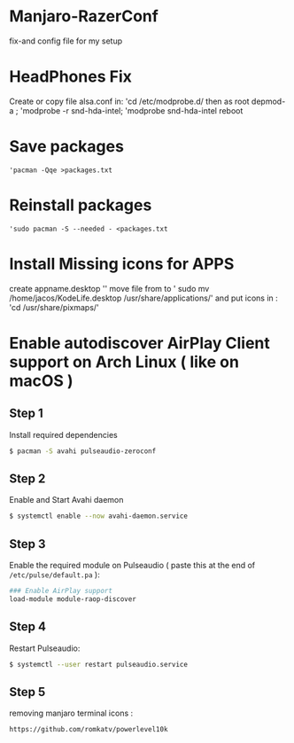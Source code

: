 # Manjaro-RazerConf


fix-and config file for my setup

# HeadPhones Fix
 Create  or copy file alsa.conf in: 
	'cd /etc/modprobe.d/
 then as root depmod-a ;
 	'modprobe -r snd-hda-intel;	
 	'modprobe snd-hda-intel
 reboot

# Save  packages
	'pacman -Qqe >packages.txt

# Reinstall packages 
	'sudo pacman -S --needed - <packages.txt
# Install Missing icons for APPS
create appname.desktop
''
move file from to
' sudo mv /home/jacos/KodeLife.desktop /usr/share/applications/'
and put icons in :
'cd /usr/share/pixmaps/'

# Enable autodiscover AirPlay Client support on Arch Linux ( like on macOS )

## Step 1

Install required dependencies
```sh
$ pacman -S avahi pulseaudio-zeroconf
```

## Step 2

Enable and Start Avahi daemon
```sh
$ systemctl enable --now avahi-daemon.service
```

## Step 3

Enable the required module on Pulseaudio ( paste this at the end of `/etc/pulse/default.pa` ):
```sh
### Enable AirPlay support
load-module module-raop-discover
```

## Step 4

Restart Pulseaudio:
```sh
$ systemctl --user restart pulseaudio.service

```
## Step 5
removing manjaro terminal icons :
```
https://github.com/romkatv/powerlevel10k
```
